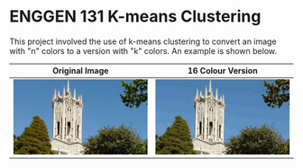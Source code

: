 # ENGGEN 131 K-means Clustering 

This project involved the use of k-means clustering to convert an image with "n" colors to a version with "k" colors. An example is shown below.

Original Image                    |  16 Colour Version
:--------------------------------:|:-------------------------:
![](TestScripts/clocktower.jpg)   |  ![](TestScripts/16colourclocktower.jpg)
